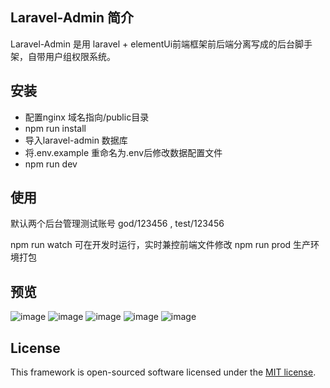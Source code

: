 
## Laravel-Admin 简介

Laravel-Admin 是用 laravel + elementUi前端框架前后端分离写成的后台脚手架，自带用户组权限系统。

## 安装

- 配置nginx 域名指向/public目录 
- npm run install
- 导入laravel-admin 数据库
- 将.env.example 重命名为.env后修改数据配置文件
- npm run dev


## 使用

默认两个后台管理测试账号 god/123456 , test/123456

npm run watch 可在开发时运行，实时兼控前端文件修改
npm run prod 生产环境打包

## 预览

![image](https://upload-images.jianshu.io/upload_images/5993750-10dca1d5ea22b61b.png?imageMogr2/auto-orient/strip%7CimageView2/2/w/1000/format/webp)
![image](https://upload-images.jianshu.io/upload_images/5993750-c71295307e5669c8.png?imageMogr2/auto-orient/strip%7CimageView2/2/w/1240)
![image](https://upload-images.jianshu.io/upload_images/5993750-eaad028f62d871fb.png?imageMogr2/auto-orient/strip%7CimageView2/2/w/1240)
![image](https://upload-images.jianshu.io/upload_images/5993750-4db9f0266aa4ebe2.png?imageMogr2/auto-orient/strip%7CimageView2/2/w/1240)
![image](https://upload-images.jianshu.io/upload_images/5993750-8e790b993d7401fe.png?imageMogr2/auto-orient/strip%7CimageView2/2/w/1240)

## License

This framework is open-sourced software licensed under the [MIT license](https://opensource.org/licenses/MIT).
